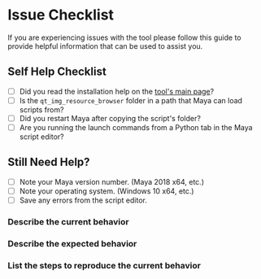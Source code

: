 # Issue Checklist

If you are experiencing issues with the tool please follow this guide to provide helpful information that can be used to assist you.

## Self Help Checklist

- [ ] Did you read the installation help on the [tool's main page](https://github.com/leocov-dev/maya-qt-img-resource-browser#installation-and-use)?
- [ ] Is the ``qt_img_resource_browser`` folder in a path that Maya can load scripts from?
- [ ] Did you restart Maya after copying the script's folder?
- [ ] Are you running the launch commands from a Python tab in the Maya script editor?

## Still Need Help?
- [ ] Note your Maya version number. (Maya 2018 x64, etc.)
- [ ] Note your operating system. (Windows 10 x64, etc.)
- [ ] Save any errors from the script editor.

### Describe the current behavior

### Describe the expected behavior

### List the steps to reproduce the current behavior